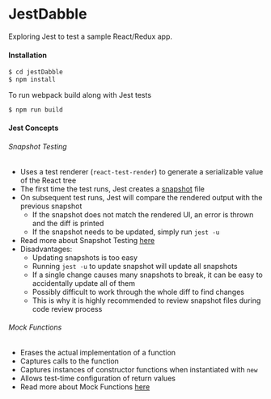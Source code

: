 # JestDabble

Exploring Jest to test a sample React/Redux app.

#### Installation

```sh
$ cd jestDabble
$ npm install
```

To run webpack build along with Jest tests
```sh
$ npm run build
```

#### Jest Concepts

###### Snapshot Testing
 * Uses a test renderer (```react-test-render```) to generate a serializable value of the React tree
 * The first time the test runs, Jest creates a [snapshot](https://github.com/singhsamyak/JestDabble/blob/master/test/components/__snapshots__/Counter.test.js.snap) file
 * On subsequent test runs, Jest will compare the rendered output with the previous snapshot
    - If the snapshot does not match the rendered UI, an error is thrown and the diff is printed
    - If the snapshot needs to be updated, simply run `jest -u`
 * Read more about Snapshot Testing [here](https://benmccormick.org/2016/09/19/testing-with-jest-snapshots-first-impressions/)
 * Disadvantages:
    - Updating snapshots is too easy
    - Running `jest -u` to update snapshot will update all snapshots
    - If a single change causes many snapshots to break, it can be easy to accidentally update all of them
    - Possibly difficult to work through the whole diff to find changes
    - This is why it is highly recommended to review snapshot files during code review process
###### Mock Functions
 * Erases the actual implementation of a function
 * Captures calls to the function
 * Captures instances of constructor functions when instantiated with `new`
 * Allows test-time configuration of return values
 * Read more about Mock Functions [here](https://facebook.github.io/jest/docs/mock-functions.html)

